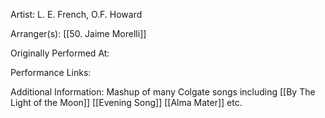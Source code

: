 Artist: L. E. French, O.F. Howard

  

Arranger(s): [[50. Jaime Morelli]]

  

Originally Performed At:

  

Performance Links:



Additional Information: Mashup of many Colgate songs including [[By The Light of the Moon]] [[Evening Song]] [[Alma Mater]] etc.